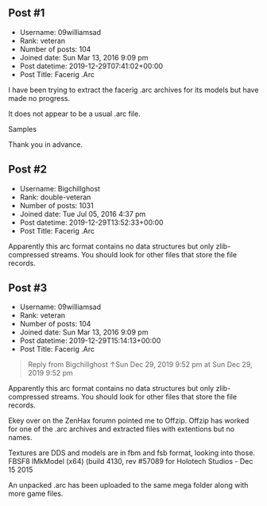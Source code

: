 ## Post #1
- Username: 09williamsad
- Rank: veteran
- Number of posts: 104
- Joined date: Sun Mar 13, 2016 9:09 pm
- Post datetime: 2019-12-29T07:41:02+00:00
- Post Title: Facerig .Arc

I have been trying to extract the facerig .arc archives for its models but have made no progress.

It does not appear to be a usual .arc file.

Samples <Link removed due to site policy>

Thank you in advance.
## Post #2
- Username: Bigchillghost
- Rank: double-veteran
- Number of posts: 1031
- Joined date: Tue Jul 05, 2016 4:37 pm
- Post datetime: 2019-12-29T13:52:33+00:00
- Post Title: Facerig .Arc

Apparently this arc format contains no data structures but only zlib-compressed streams. You should look for other files that store the file records.
## Post #3
- Username: 09williamsad
- Rank: veteran
- Number of posts: 104
- Joined date: Sun Mar 13, 2016 9:09 pm
- Post datetime: 2019-12-29T15:14:13+00:00
- Post Title: Facerig .Arc

> Reply from Bigchillghost ↑Sun Dec 29, 2019 9:52 pm at Sun Dec 29, 2019 9:52 pm
>
> 
Apparently this arc format contains no data structures but only zlib-compressed streams. You should look for other files that store the file records.

Ekey over on the ZenHax forumn pointed me to Offzip.
Offzip has worked for one of the .arc archives and extracted files with extentions but no names.

Textures are DDS and models are in fbm and fsb format, looking into those.
FBSF8 IMkModel (x64) (build 4130, rev #57089 for Holotech Studios - Dec 15 2015

An unpacked .arc has been uploaded to the same mega folder along with more game files.
<Link removed due to site policy>
